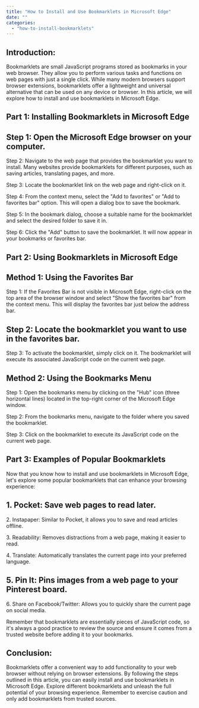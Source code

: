 ```yaml
---
title: "How to Install and Use Bookmarklets in Microsoft Edge"
date: ""
categories: 
  - "how-to-install-bookmarklets"
---
```


## Introduction:

Bookmarklets are small JavaScript programs stored as bookmarks in your web browser. They allow you to perform various tasks and functions on web pages with just a single click. While many modern browsers support browser extensions, bookmarklets offer a lightweight and universal alternative that can be used on any device or browser. In this article, we will explore how to install and use bookmarklets in Microsoft Edge.

## Part 1: Installing Bookmarklets in Microsoft Edge

## Step 1: Open the Microsoft Edge browser on your computer.

Step 2: Navigate to the web page that provides the bookmarklet you want to install. Many websites provide bookmarklets for different purposes, such as saving articles, translating pages, and more.

Step 3: Locate the bookmarklet link on the web page and right-click on it.

Step 4: From the context menu, select the "Add to favorites" or "Add to favorites bar" option. This will open a dialog box to save the bookmark.

Step 5: In the bookmark dialog, choose a suitable name for the bookmarklet and select the desired folder to save it in.

Step 6: Click the "Add" button to save the bookmarklet. It will now appear in your bookmarks or favorites bar.

## Part 2: Using Bookmarklets in Microsoft Edge

## Method 1: Using the Favorites Bar

Step 1: If the Favorites Bar is not visible in Microsoft Edge, right-click on the top area of the browser window and select "Show the favorites bar" from the context menu. This will display the favorites bar just below the address bar.

## Step 2: Locate the bookmarklet you want to use in the favorites bar.

Step 3: To activate the bookmarklet, simply click on it. The bookmarklet will execute its associated JavaScript code on the current web page.

## Method 2: Using the Bookmarks Menu

Step 1: Open the bookmarks menu by clicking on the "Hub" icon (three horizontal lines) located in the top-right corner of the Microsoft Edge window.

Step 2: From the bookmarks menu, navigate to the folder where you saved the bookmarklet.

Step 3: Click on the bookmarklet to execute its JavaScript code on the current web page.

## Part 3: Examples of Popular Bookmarklets

Now that you know how to install and use bookmarklets in Microsoft Edge, let's explore some popular bookmarklets that can enhance your browsing experience:

## 1\. Pocket: Save web pages to read later.

2\. Instapaper: Similar to Pocket, it allows you to save and read articles offline.

3\. Readability: Removes distractions from a web page, making it easier to read.

4\. Translate: Automatically translates the current page into your preferred language.

## 5\. Pin It: Pins images from a web page to your Pinterest board.

6\. Share on Facebook/Twitter: Allows you to quickly share the current page on social media.

Remember that bookmarklets are essentially pieces of JavaScript code, so it's always a good practice to review the source and ensure it comes from a trusted website before adding it to your bookmarks.

## Conclusion:

Bookmarklets offer a convenient way to add functionality to your web browser without relying on browser extensions. By following the steps outlined in this article, you can easily install and use bookmarklets in Microsoft Edge. Explore different bookmarklets and unleash the full potential of your browsing experience. Remember to exercise caution and only add bookmarklets from trusted sources.
